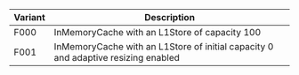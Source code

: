 |Variant|Description|
|-|-|
|F000|InMemoryCache with an L1Store of capacity 100|
|F001|InMemoryCache with an L1Store of initial capacity 0 and adaptive resizing enabled|